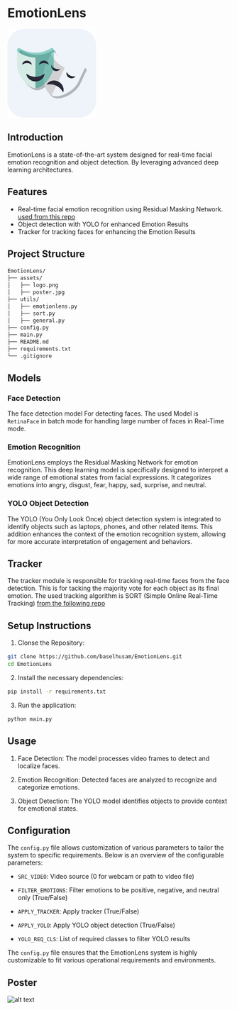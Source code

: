 # EmotionLens

![EmotionLens Logo](https://github.com/baselhusam/EmotionLens/blob/master/assets/logo.png?raw=true)

## Introduction

EmotionLens is a state-of-the-art system designed for real-time facial emotion recognition and object detection. By leveraging advanced deep learning architectures.

## Features

- Real-time facial emotion recognition using Residual Masking Network. [used from this repo](https://github.com/phamquiluan/ResidualMaskingNetwork)
- Object detection with YOLO for enhanced Emotion Results
- Tracker for tracking faces for enhancing the Emotion Results

## Project Structure

```plaintext
EmotionLens/
├── assets/
│   ├── logo.png
│   ├── poster.jpg
├── utils/
│   ├── emotionlens.py
│   ├── sort.py
│   ├── general.py
├── config.py
├── main.py
├── README.md
├── requirements.txt
└── .gitignore
```

## Models

### Face Detection
The face detection model For detecting faces. The used Model is `RetinaFace` in batch mode for handling large number of faces in Real-Time mode.

### Emotion Recognition
EmotionLens employs the Residual Masking Network for emotion recognition. This deep learning model is specifically designed to interpret a wide range of emotional states from facial expressions. It categorizes emotions into angry, disgust, fear, happy, sad, surprise, and neutral.

### YOLO Object Detection
The YOLO (You Only Look Once) object detection system is integrated to identify objects such as laptops, phones, and other related items. This addition enhances the context of the emotion recognition system, allowing for more accurate interpretation of engagement and behaviors.

## Tracker
The tracker module is responsible for tracking real-time faces from the face detection. This is for tacking the majority vote for each object as its final emotion. The used tracking algorithm is SORT (Simple Online Real-Time Tracking) [from the following repo](https://github.com/abewley/sort)

## Setup Instructions
1. Clonse the Repository:
```sh
git clone https://github.com/baselhusam/EmotionLens.git
cd EmotionLens
``` 
2. Install the necessary dependencies:
```sh
pip install -r requirements.txt
```
3. Run the application:
```sh
python main.py
```

## Usage
1. Face Detection: The model processes video frames to detect and localize faces.

2. Emotion Recognition: Detected faces are analyzed to recognize and categorize emotions.

3. Object Detection: The YOLO model identifies objects to provide context for emotional states.

## Configuration
The `config.py` file allows customization of various parameters to tailor the system to specific requirements. Below is an overview of the configurable parameters:

- `SRC_VIDEO`: Video source (0 for webcam or path to video file)

- `FILTER_EMOTIONS`: Filter emotions to be positive, negative, and neutral only (True/False)

- `APPLY_TRACKER`: Apply tracker (True/False)

- `APPLY_YOLO`: Apply YOLO object detection (True/False)

- `YOLO_REQ_CLS`: List of required classes to filter YOLO results

The `config.py` file ensures that the EmotionLens system is highly customizable to fit various operational requirements and environments.



## Poster
![alt text](https://github.com/baselhusam/EmotionLens/blob/master/assets/Poster.jpg?raw=true)


